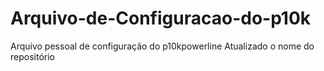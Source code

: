 # Arquivo-de-Configuracao-do-p10k
Arquivo pessoal de configuração do p10kpowerline
Atualizado o nome do repositório
